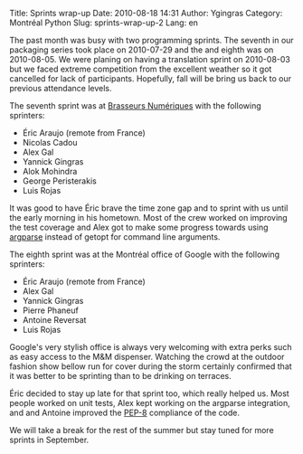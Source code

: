 Title: Sprints wrap-up
Date: 2010-08-18 14:31
Author: Ygingras
Category: Montréal Python
Slug: sprints-wrap-up-2
Lang: en

<!--:en-->

The past month was busy with two programming sprints. The seventh in our
packaging series took place on 2010-07-29 and the and eighth was on
2010-08-05. We were planing on having a translation sprint on 2010-08-03
but we faced extreme competition from the excellent weather so it got
cancelled for lack of participants. Hopefully, fall will be bring us
back to our previous attendance levels.

The seventh sprint was at [Brasseurs Numériques][] with the following
sprinters:

-   Éric Araujo (remote from France)
-   Nicolas Cadou
-   Alex Gal
-   Yannick Gingras
-   Alok Mohindra
-   George Peristerakis
-   Luis Rojas

It was good to have Éric brave the time zone gap and to sprint with us
until the early morning in his hometown. Most of the crew worked on
improving the test coverage and Alex got to make some progress towards
using [argparse][] instead of getopt for command line arguments.

The eighth sprint was at the Montréal office of Google with the
following sprinters:

-   Éric Araujo (remote from France)
-   Alex Gal
-   Yannick Gingras
-   Pierre Phaneuf
-   Antoine Reversat
-   Luis Rojas

Google's very stylish office is always very welcoming with extra perks
such as easy access to the M&M dispenser. Watching the crowd at the
outdoor fashion show bellow run for cover during the storm certainly
confirmed that it was better to be sprinting than to be drinking on
terraces.

Éric decided to stay up late for that sprint too, which really helped
us. Most people worked on unit tests, Alex kept working on the argparse
integration, and and Antoine improved the [PEP-8][] compliance of the
code.

We will take a break for the rest of the summer but stay tuned for more
sprints in September.

  [Brasseurs Numériques]: http://ajah.ca
  [argparse]: http://docs.python.org/dev/library/argparse.html
  [PEP-8]: http://www.python.org/dev/peps/pep-0008/
